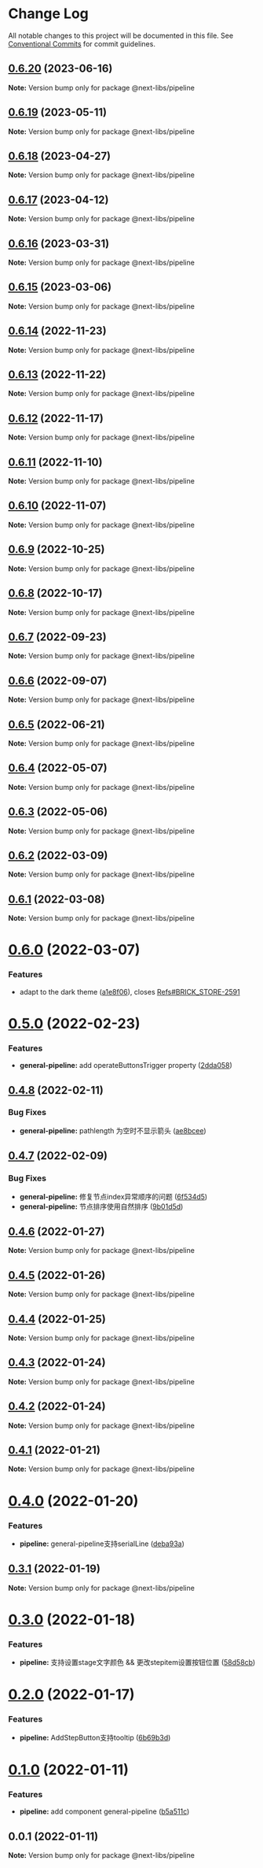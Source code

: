 # Change Log

All notable changes to this project will be documented in this file.
See [Conventional Commits](https://conventionalcommits.org) for commit guidelines.

## [0.6.20](https://github.com/easyops-cn/next-libs/compare/@next-libs/pipeline@0.6.19...@next-libs/pipeline@0.6.20) (2023-06-16)

**Note:** Version bump only for package @next-libs/pipeline





## [0.6.19](https://github.com/easyops-cn/next-libs/compare/@next-libs/pipeline@0.6.18...@next-libs/pipeline@0.6.19) (2023-05-11)

**Note:** Version bump only for package @next-libs/pipeline





## [0.6.18](https://github.com/easyops-cn/next-libs/compare/@next-libs/pipeline@0.6.17...@next-libs/pipeline@0.6.18) (2023-04-27)

**Note:** Version bump only for package @next-libs/pipeline





## [0.6.17](https://github.com/easyops-cn/next-libs/compare/@next-libs/pipeline@0.6.16...@next-libs/pipeline@0.6.17) (2023-04-12)

**Note:** Version bump only for package @next-libs/pipeline





## [0.6.16](https://github.com/easyops-cn/next-libs/compare/@next-libs/pipeline@0.6.15...@next-libs/pipeline@0.6.16) (2023-03-31)

**Note:** Version bump only for package @next-libs/pipeline





## [0.6.15](https://github.com/easyops-cn/next-libs/compare/@next-libs/pipeline@0.6.14...@next-libs/pipeline@0.6.15) (2023-03-06)

**Note:** Version bump only for package @next-libs/pipeline





## [0.6.14](https://github.com/easyops-cn/next-libs/compare/@next-libs/pipeline@0.6.13...@next-libs/pipeline@0.6.14) (2022-11-23)

**Note:** Version bump only for package @next-libs/pipeline





## [0.6.13](https://github.com/easyops-cn/next-libs/compare/@next-libs/pipeline@0.6.12...@next-libs/pipeline@0.6.13) (2022-11-22)

**Note:** Version bump only for package @next-libs/pipeline





## [0.6.12](https://github.com/easyops-cn/next-libs/compare/@next-libs/pipeline@0.6.11...@next-libs/pipeline@0.6.12) (2022-11-17)

**Note:** Version bump only for package @next-libs/pipeline





## [0.6.11](https://github.com/easyops-cn/next-libs/compare/@next-libs/pipeline@0.6.10...@next-libs/pipeline@0.6.11) (2022-11-10)

**Note:** Version bump only for package @next-libs/pipeline





## [0.6.10](https://github.com/easyops-cn/next-libs/compare/@next-libs/pipeline@0.6.9...@next-libs/pipeline@0.6.10) (2022-11-07)

**Note:** Version bump only for package @next-libs/pipeline





## [0.6.9](https://github.com/easyops-cn/next-libs/compare/@next-libs/pipeline@0.6.8...@next-libs/pipeline@0.6.9) (2022-10-25)

**Note:** Version bump only for package @next-libs/pipeline





## [0.6.8](https://github.com/easyops-cn/next-libs/compare/@next-libs/pipeline@0.6.7...@next-libs/pipeline@0.6.8) (2022-10-17)

**Note:** Version bump only for package @next-libs/pipeline





## [0.6.7](https://github.com/easyops-cn/next-libs/compare/@next-libs/pipeline@0.6.6...@next-libs/pipeline@0.6.7) (2022-09-23)

**Note:** Version bump only for package @next-libs/pipeline





## [0.6.6](https://github.com/easyops-cn/next-libs/compare/@next-libs/pipeline@0.6.5...@next-libs/pipeline@0.6.6) (2022-09-07)

**Note:** Version bump only for package @next-libs/pipeline





## [0.6.5](https://github.com/easyops-cn/next-libs/compare/@next-libs/pipeline@0.6.4...@next-libs/pipeline@0.6.5) (2022-06-21)

**Note:** Version bump only for package @next-libs/pipeline





## [0.6.4](https://github.com/easyops-cn/next-libs/compare/@next-libs/pipeline@0.6.3...@next-libs/pipeline@0.6.4) (2022-05-07)

**Note:** Version bump only for package @next-libs/pipeline





## [0.6.3](https://github.com/easyops-cn/next-libs/compare/@next-libs/pipeline@0.6.2...@next-libs/pipeline@0.6.3) (2022-05-06)

**Note:** Version bump only for package @next-libs/pipeline





## [0.6.2](https://github.com/easyops-cn/next-libs/compare/@next-libs/pipeline@0.6.1...@next-libs/pipeline@0.6.2) (2022-03-09)

**Note:** Version bump only for package @next-libs/pipeline





## [0.6.1](https://github.com/easyops-cn/next-libs/compare/@next-libs/pipeline@0.6.0...@next-libs/pipeline@0.6.1) (2022-03-08)

**Note:** Version bump only for package @next-libs/pipeline





# [0.6.0](https://github.com/easyops-cn/next-libs/compare/@next-libs/pipeline@0.5.0...@next-libs/pipeline@0.6.0) (2022-03-07)


### Features

* adapt to the dark theme ([a1e8f06](https://github.com/easyops-cn/next-libs/commit/a1e8f06bf097a0e94cbd2f35c648a52f73ecd32f)), closes [Refs#BRICK_STORE-2591](https://github.com/Refs/issues/BRICK_STORE-2591)





# [0.5.0](https://github.com/easyops-cn/next-libs/compare/@next-libs/pipeline@0.4.8...@next-libs/pipeline@0.5.0) (2022-02-23)


### Features

* **general-pipeline:** add operateButtonsTrigger property ([2dda058](https://github.com/easyops-cn/next-libs/commit/2dda058ac162fe3b99078f1c33ddfff535c7acad))





## [0.4.8](https://github.com/easyops-cn/next-libs/compare/@next-libs/pipeline@0.4.7...@next-libs/pipeline@0.4.8) (2022-02-11)


### Bug Fixes

* **general-pipeline:** pathlength 为空时不显示箭头 ([ae8bcee](https://github.com/easyops-cn/next-libs/commit/ae8bcee7d50fda06b529f0358c8b231135800221))





## [0.4.7](https://github.com/easyops-cn/next-libs/compare/@next-libs/pipeline@0.4.6...@next-libs/pipeline@0.4.7) (2022-02-09)


### Bug Fixes

* **general-pipeline:** 修复节点index异常顺序的问题 ([6f534d5](https://github.com/easyops-cn/next-libs/commit/6f534d571d9a437613c7f0f90f2caf3a8d7f4174))
* **general-pipeline:** 节点排序使用自然排序 ([9b01d5d](https://github.com/easyops-cn/next-libs/commit/9b01d5d257fce544ced39f721f0181c9e46f3e32))





## [0.4.6](https://github.com/easyops-cn/next-libs/compare/@next-libs/pipeline@0.4.5...@next-libs/pipeline@0.4.6) (2022-01-27)

**Note:** Version bump only for package @next-libs/pipeline





## [0.4.5](https://github.com/easyops-cn/next-libs/compare/@next-libs/pipeline@0.4.4...@next-libs/pipeline@0.4.5) (2022-01-26)

**Note:** Version bump only for package @next-libs/pipeline





## [0.4.4](https://github.com/easyops-cn/next-libs/compare/@next-libs/pipeline@0.4.3...@next-libs/pipeline@0.4.4) (2022-01-25)

**Note:** Version bump only for package @next-libs/pipeline





## [0.4.3](https://github.com/easyops-cn/next-libs/compare/@next-libs/pipeline@0.4.2...@next-libs/pipeline@0.4.3) (2022-01-24)

**Note:** Version bump only for package @next-libs/pipeline





## [0.4.2](https://github.com/easyops-cn/next-libs/compare/@next-libs/pipeline@0.4.1...@next-libs/pipeline@0.4.2) (2022-01-24)

**Note:** Version bump only for package @next-libs/pipeline





## [0.4.1](https://github.com/easyops-cn/next-libs/compare/@next-libs/pipeline@0.4.0...@next-libs/pipeline@0.4.1) (2022-01-21)

**Note:** Version bump only for package @next-libs/pipeline





# [0.4.0](https://github.com/easyops-cn/next-libs/compare/@next-libs/pipeline@0.3.1...@next-libs/pipeline@0.4.0) (2022-01-20)


### Features

* **pipeline:** general-pipeline支持serialLine ([deba93a](https://github.com/easyops-cn/next-libs/commit/deba93a6c943f562bd6abeec9d299fd90334d018))





## [0.3.1](https://github.com/easyops-cn/next-libs/compare/@next-libs/pipeline@0.3.0...@next-libs/pipeline@0.3.1) (2022-01-19)

**Note:** Version bump only for package @next-libs/pipeline





# [0.3.0](https://github.com/easyops-cn/next-libs/compare/@next-libs/pipeline@0.2.0...@next-libs/pipeline@0.3.0) (2022-01-18)


### Features

* **pipeline:** 支持设置stage文字颜色 && 更改stepitem设置按钮位置 ([58d58cb](https://github.com/easyops-cn/next-libs/commit/58d58cb8c94d132fbc78c5133a5602d68594aad6))





# [0.2.0](https://github.com/easyops-cn/next-libs/compare/@next-libs/pipeline@0.1.0...@next-libs/pipeline@0.2.0) (2022-01-17)


### Features

* **pipeline:** AddStepButton支持tooltip ([6b69b3d](https://github.com/easyops-cn/next-libs/commit/6b69b3d54f3957f7ee6228b2e11d727a9aeea13a))





# [0.1.0](https://github.com/easyops-cn/next-libs/compare/@next-libs/pipeline@0.0.1...@next-libs/pipeline@0.1.0) (2022-01-11)


### Features

* **pipeline:** add component general-pipeline ([b5a511c](https://github.com/easyops-cn/next-libs/commit/b5a511ccaf60bffb97f37905fdfe1535723c4932))





## 0.0.1 (2022-01-11)

**Note:** Version bump only for package @next-libs/pipeline
